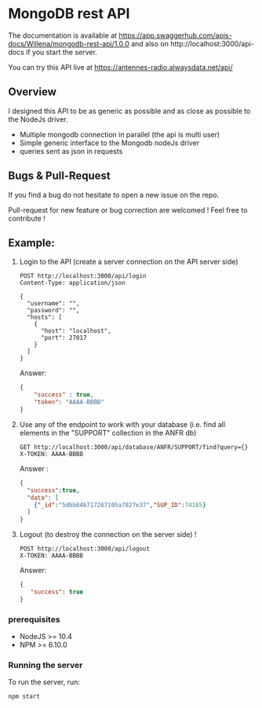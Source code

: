 # MongoDB rest API

The documentation is available at https://app.swaggerhub.com/apis-docs/Willena/mongodb-rest-api/1.0.0 and also on http://localhost:3000/api-docs if you start the server.

You can try this API live at https://antennes-radio.alwaysdata.net/api/

## Overview

I designed this API to be as generic as possible and as close as possible to the NodeJs driver.

* Multiple mongodb connection in parallel (the api is multi user) 
* Simple generic interface to the Mongodb nodeJs driver
* queries sent as json in requests

## Bugs & Pull-Request

If you find a bug do not hesitate to open a new issue on the repo. 

Pull-request for new feature or bug correction are welcomed ! Feel free to contribute ! 

## Example:

1. Login to the API (create a server connection on the API server side)

    ```
    POST http://localhost:3000/api/login
    Content-Type: application/json
    
    {
      "username": "",
      "password": "",
      "hosts": [
        {
          "host": "localhost",
          "port": 27017
        }
      ]
    }
    ```
    Answer:
    ```json
    {
        "success" : true,
        "token": "AAAA-BBBB"
    } 
    ```

2. Use any of the endpoint to work with your database (i.e. find all elements in the "SUPPORT" collection in the ANFR db)

    ```
    GET http://localhost:3000/api/database/ANFR/SUPPORT/find?query={}
    X-TOKEN: AAAA-BBBB
    ```
    Answer : 
    ```json
    {
      "success":true,
      "data": [
        {"_id":"5dbb64b717267105a7827e37","SUP_ID":74185}
      ]
    }
    ```
   
3. Logout (to destroy the connection on the server side) ! 

    ```
    POST http://localhost:3000/api/logout
    X-TOKEN: AAAA-BBBB
    ```
   
   Answer: 
    ```json
    {
       "success": true
    }
    ```

### prerequisites
- NodeJS >= 10.4
- NPM >= 6.10.0

### Running the server  
To run the server, run:  
  
```  
npm start  
```





